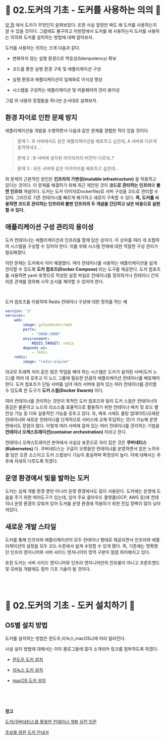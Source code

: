 

# 🐳 02.도커의 기초 - 도커를 사용하는 의의 🐳 #

[앞 장](http://blog.cmstown.com/2020/09/docker_01/) 에서 도카가 무엇인지 살펴보았다. 또한 사실 앞장만 봐도 왜 도커를 사용하는지 알 수 있을 것이다. 그럼에도 불구하고 이번장에서 도커를 왜 사용하는지 도커를 사용하는 의의와 도커를 설치하는 방법에 대해 알아보자.

도커를 사용하는 의의는 크게 다음과 같다.

- 변화하지 않는 실행 환경으로 멱등성(Idempotency) 확보

- 코드를 통한 실행 환경 구축 및 애플리케이션 구성

- 실행 환경과 애플리케이션의 일체화로 이식성 향상

- 시스템을 구성하는 애플리케이션 및 미들웨어의 관리 용이성

그럼 위 내용의 장점들을 하나씬 순서대로 살펴보자.


## 환경 차이로 인한 문제 방지

애플리케이션을 개발을 수행하면서 다음과 같은 문제를 경험한 적이 있을 것이다.

> 문제 1 : B 서버에서도 같은 애플리케이션을 배포하고 싶은데, A 서버와 다르게 동작하네ㅐ...
>
> 문제 2 : B 서버에 설치된 라이브러리 버전이 다르네..?
>
> 문제 3 : 모든 서버에 같은 아카이브를 배포하고 싶은데...

위 문제의 근본적인 원인은 **인프라의 가변성(mutable infrastructure)** 을 허용하고 있다는 것이다. 이 문제를 해결하기 위해 최근 제안된 것이 **코드로 관리하는 인프라**와 **불면 인프라** 개념이다. 도커는 도커 이미지(Dockerfile)로 서버 구성을 코드로 관리할 수 있따. 그러므로 기존 컨테이너를 빠르게 폐기하고 새로이 구축할 수 있다. **즉, 도커를 사용하면 코드로 관리하는 인프라와 불변 인프라의 두 개념을 간단하고 낮은 비용으로 실현할 수 있다.**

## 애플리케이션 구성 관리의 용이성

도커 컨테이너는 애플리케이션과 인프라를 함께 담은 상자다. 이 상자를 여러 개 조합하여 시스템을 구성할 수 있어야 한다. 이를 위해 시스템 전체에 대한 적절한 구성 관리가 필요해졌다.

이런 문제는 도커에서 이미 해결했다. 여러 컨테이너를 사용하는 애플리케이션을 쉽게 관리할 수 있도록 **도커 컴포즈(Docker Compose)** 라는 도구를 제공한다. 도커 컴포즈를 사용하면 yaml 포맷으로 작성된 설정 파일로 컨테이너를 정의하거나 컨테이너 간의 의존 관게를 정의해 시작 순서를 제어할 수 있어야 한다.

<br>

도커 컴포즈를 이용하여 Redis 컨테이너 구성에 대한 정의를 하는 예

~~~yaml
version: "3"
services:
    web:
        image: gihyodocker/web
        ports:
            - "3000:3000"
        environemnt:
            REDIS_TARGET: redis
        depends_on:
            - redis
    redis:
        image: "redis:alpine"
~~~

대규모 트래픽 처리 같은 많은 작업을 해야 하는 시스템은 도커가 설치된 서버(도커 노드)를 여러 대 갖추고 이 노드 그룹에 필요한 만큼의 애플리케이션 컨테이너를 배포해야 한다. 도커 컴포즈가 단일 서버를 넘어 여러 서버에 걸쳐 있는 여러 컨테이너를 관리할 수 있도록 한 도구가 **도커 스웜(Docker Swarm)** 이다.

여러 컨테이너를 관리하는 것만이 목적인 도커 컴포즈와 달리 도커 스웜은 컨테이너의 증감은 물론이고 노드의 리소스를 효율적으로 활용하기 위한 컨테이너 배치 및 로드 밸런싱 기능 등 더욱 실용적인 기능을 갖추고 있다. 또, 배포 시에도 롤링 업데이트(오래된 컨테이너와 새로운 컨테이너를 단계적으로 서비스에 교체 투입하는 것)가 가능해 운영 면에서도 장점이 많다. 이렇게 여러 서버에 걸쳐 있는 여러 컨테이너를 관리하는 기법을 **컨테이너 오케스트레이션(container orchestration)** 이라고 한다.

컨테이너 오케스트레이션 분야에서 사실상 표준으로 자리 잡은 것은 **쿠버네티스(Kubernetes)** 다. 쿠버네티스는 구글이 오랫동안 컨테이너를 운영하면서 얻은 노하우를 담은 오픈 소스이고 도커 스웜보다 기능이 충실하며 확정성이 높다. 이에 대해서는 추후에 자세히 다루도록 하겠다.

## 운영 환경에서 빛을 발하는 도커

도커는 실제 개발 환경 뿐만 아니라 운영 환경에서도 많이 사용된다. 도커에는 운영에 도움을 주기 위한 여러도구가 있는데, 임미 주요 클라우드 플랫폼(GCP, AWS 등)에 컨테이너 운영 환경이 갖춰져 있어 도커를 운영 환경에 적용하기 위한 진입 장벽이 많이 낮아져있다.

## 새로운 개발 스타일

도커를 통해 인프라와 애플리케이션이 모두 컨테이너 형태로 제공되면서 인프라와 애플리케이션의 설정을 모두 코드 수준에서 쉽게 수정할 수 있게 됐다. 즉, 기존에는 명확했던 인프라 엔지니어와 서버 사이드 엔지니어의 영역 구분이 점점 희미해지고 있다.

또한 도커는 서버 사이드 엔지니어와 인프라 엔지니어만의 전유물이 아니고 프론트엔드 및 모바일 개발에도 점차 기초 기술이 될 것이다.

<br><br>

# 🐳 02.도커의 기초 - 도커 설치하기 🐳

## OS별 설치 방법

도커를 설치하는 방법은 윈도우,리눅스,macOS냐에 따라 달라진다.

사실 설치 방법에 대해서는 이미 블로그들에 많이 소개되어 링크를 첨부하도록 하겠다.

- [윈도우 도커 설치](https://goddaehee.tistory.com/251)

- [리눅스 도커 설치](https://medium.com/@elastic7327/%EB%A6%AC%EB%88%85%EC%8A%A4-%EC%9A%B0%EB%B6%84%ED%88%AC-centos-%EC%97%90-1%EB%B6%84%EB%A7%8C%EC%97%90-%EB%8F%84%EC%BB%A4%EB%A5%BC-%EC%84%A4%EC%B9%98%ED%95%98%EB%8A%94-%EB%B0%A9%EB%B2%95-how-to-install-a-docker-on-linux-ubuntu-centos-in-one-minute-d4fb1718e66d)

- [macOS 도커 설치](https://daeson.tistory.com/290)

<br><br><br>

**참고**

[도커/쿠버네티스를 활용한 컨테이너 개발 실전 입문](http://www.yes24.com/Product/Goods/70893433)

[초보를 위한 도커 안내서](https://subicura.com/2017/01/19/docker-guide-for-beginners-1.html)
